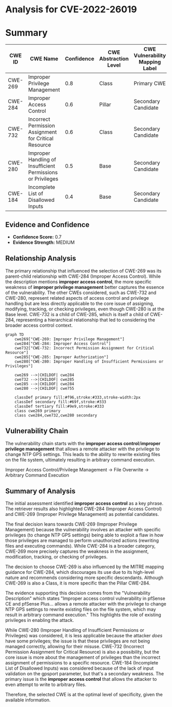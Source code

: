 # Analysis for CVE-2022-26019

# Summary
| CWE ID | CWE Name | Confidence | CWE Abstraction Level | CWE Vulnerability Mapping Label | CWE-Vulnerability Mapping Notes |
|---|---|---|---|---|---|
| CWE-269 | Improper Privilege Management | 0.8 | Class | Primary CWE | Discouraged |
| CWE-284 | Improper Access Control | 0.6 | Pillar | Secondary Candidate | Discouraged |
| CWE-732 | Incorrect Permission Assignment for Critical Resource | 0.6 | Class | Secondary Candidate | Allowed-with-Review |
| CWE-280 | Improper Handling of Insufficient Permissions or Privileges | 0.5 | Base | Secondary Candidate | Allowed |
| CWE-184 | Incomplete List of Disallowed Inputs | 0.4 | Base | Secondary Candidate | Allowed |

## Evidence and Confidence

*   **Confidence Score:** 0.7
*   **Evidence Strength:** MEDIUM

## Relationship Analysis
The primary relationship that influenced the selection of CWE-269 was its parent-child relationship with CWE-284 (Improper Access Control). While the description mentions **improper access control**, the more specific weakness of **improper privilege management** better captures the essence of the vulnerability. The other CWEs considered, such as CWE-732 and CWE-280, represent related aspects of access control and privilege handling but are less directly applicable to the core issue of assigning, modifying, tracking, or checking privileges, even though CWE-280 is at the Base level. CWE-732 is a child of CWE-285, which is itself a child of CWE-284, representing a hierarchical relationship that led to considering the broader access control context.

```mermaid
graph TD
    cwe269["CWE-269: Improper Privilege Management"]
    cwe284["CWE-284: Improper Access Control"]
    cwe732["CWE-732: Incorrect Permission Assignment for Critical Resource"]
    cwe285["CWE-285: Improper Authorization"]
    cwe280["CWE-280: Improper Handling of Insufficient Permissions or Privileges"]
    
    cwe269 -->|CHILDOF| cwe284
    cwe732 -->|CHILDOF| cwe285
    cwe285 -->|CHILDOF| cwe284
    cwe280 -->|CHILDOF| cwe755
    
    classDef primary fill:#f96,stroke:#333,stroke-width:2px
    classDef secondary fill:#69f,stroke:#333
    classDef tertiary fill:#9e9,stroke:#333
    class cwe269 primary
    class cwe284,cwe732,cwe280 secondary
```

## Vulnerability Chain
The vulnerability chain starts with the **improper access control**/**improper privilege management** that allows a remote attacker with the privilege to change NTP GPS settings. This leads to the ability to rewrite existing files on the file system, ultimately resulting in arbitrary command execution.

Improper Access Control/Privilege Management -> File Overwrite -> Arbitrary Command Execution

## Summary of Analysis
The initial assessment identified **improper access control** as a key phrase. The retriever results also highlighted CWE-284 (Improper Access Control) and CWE-269 (Improper Privilege Management) as potential candidates.

The final decision leans towards CWE-269 (Improper Privilege Management) because the vulnerability involves an attacker with specific privileges (to change NTP GPS settings) being able to exploit a flaw in how those privileges are managed to perform unauthorized actions (rewriting files and executing commands). While CWE-284 is a broader category, CWE-269 more precisely captures the weakness in the assignment, modification, tracking, or checking of privileges.

The decision to choose CWE-269 is also influenced by the MITRE mapping guidance for CWE-284, which discourages its use due to its high-level nature and recommends considering more specific descendants. Although CWE-269 is also a Class, it is more specific than the Pillar CWE-284.

The evidence supporting this decision comes from the "Vulnerability Description" which states "Improper access control vulnerability in pfSense CE and pfSense Plus... allows a remote attacker with the privilege to change NTP GPS settings to rewrite existing files on the file system, which may result in arbitrary command execution." This highlights the role of existing privileges in enabling the attack.

While CWE-280 (Improper Handling of Insufficient Permissions or Privileges) was considered, it is less applicable because the attacker *does* have some privileges; the issue is that these privileges are not being managed correctly, allowing for their misuse. CWE-732 (Incorrect Permission Assignment for Critical Resource) is also a possibility, but the core issue is more about the management of privileges than the incorrect assignment of permissions to a specific resource. CWE-184 (Incomplete List of Disallowed Inputs) was considered because of the lack of input validation on the gpsport parameter, but that's a secondary weakness. The primary issue is the **improper access control** that allows the attacker to even attempt to write to arbitrary files.

Therefore, the selected CWE is at the optimal level of specificity, given the available information.